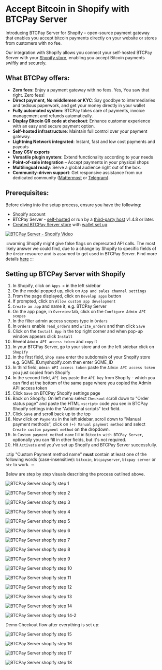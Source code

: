 # Accept Bitcoin in Shopify with BTCPay Server

Introducing BTCPay Server for Shopify – open-source payment gateway that enables you accept bitcoin payments directly on your website or stores from customers with no fee.

Our integration with Shopify allows you connect your self-hosted BTCPay Server with your [Shopify store](https://www.shopify.com/), enabling you accept Bitcoin payments swiftly and securely.


## What BTCPay offers:

- **Zero fees**: Enjoy a payment gateway with no fees. Yes, You saw that right. Zero fees!
- **Direct payment, No middlemen or KYC**: Say goodbye to intermediaries and tedious paperwork, and get your money directly in your wallet
- **Fully automated system**: BTCPay takes care of payments, invoice management and refunds automatically.
- **Display Bitcoin QR code at checkout**: Enhance customer experience with an easy and secure payment option.
- **Self-hosted infrastructure**: Maintain full control over your payment gateway.
- **Lightning Network integrated**: Instant, fast and low cost payments and payouts
- **Easy CSV exports**
- **Versatile plugin system**: Extend functionality according to your needs
- **Point-of-sale integration** – Accept payments in your physical shops
- **Multilingual ready**: Serve a global audience right out of the box.
- **Community-driven support**: Get responsive assistance from our dedicated community ([Mattermost](http://chat.btcpayserver.org/) or [Telegram](https://t.me/btcpayserver)).


## Prerequisites:

Before diving into the setup process, ensure you have the following:

- Shopify account
- BTCPay Server - [self-hosted](Deployment.md) or run by a [third-party host](/Deployment/ThirdPartyHosting.md) v1.4.8 or later.
- [Created BTCPay Server store](CreateStore.md) with [wallet set up](WalletSetup.md)

[![BTCPay Server - Shopify Video](https://img.youtube.com/vi/jJjAyvgWVfk/mqdefault.jpg)](https://www.youtube.com/watch?v=jJjAyvgWVfk)

:::warning
Shopify might give false flags on deprecated API calls. The most likely answer we could find, due to a change by Shopify to specific fields of the `Order` resource and is assumed to get used in BTCPay Server. Find more details [here](https://github.com/btcpayserver/btcpayserver/issues/4510)
:::

## Setting up BTCPay Server with Shopify

1. In Shopify, click on `Apps >` in the left sidebar
2. On the modal popped up, click on `App and sales channel settings`
3. From the page displayed, click on `Develop apps` button
4. If prompted, click on `Allow custom app development`
5. `Create an app` and name it, e.g. BTCPay Server
6. On the app page, in `Overview` tab, click on the `Configure Admin API scopes`
7. In the filter admin access scopes type in `Orders`
8. In `Orders` enable `read_orders` and `write_orders` and then click `Save`
9. Click on the `Install App` in the top right corner and when pop-up window appears click `Install`
10. Reveal `Admin API access token` and `copy` it
11. In your BTCPay Server, go to your store and on the left sidebar click on `Shopify`
12. In the first field, `Shop name` enter the subdomain of your Shopify store e.g. SOME_ID.myshopify.com then enter SOME_ID
13. In third field, `Admin API access token` paste the `Admin API access token` you just copied from Shopify
14. In the second field, `API key` paste the `API key` from Shopify - which you can find at the bottom of the same page where you copied the Admin API access token
15. Click `Save` on BTCPay Shopify settings page
16. Back on Shopify: On left menu select `Checkout` scroll down to "Order status page" and paste the HTML `<script>` code you see in BTCPay Shopify settings into the "Additional scripts" text field.
17. Click `Save` and scroll back up to the top
18. Now click on `Payments` in the left sidebar, scroll down to "Manual payment methods", click on `(+) Manual payment method` and select `Create custom payment method` on the dropdown.
19. In `Custom payment method name` fill in `Bitcoin with BTCPay Server`, optionally you can fill in other fields, but it's not required.
20. Hit `Activate` and you've set up Shopify and BTCPay Server successfully.

:::tip
"Custom Payment method name" **must** contain at least one of the following words (case-insensitive): `bitcoin`, `btcpayserver`, `btcpay server` or `btc` to work.
:::

Below are step by step visuals describing the process outlined above.

![BTCPay Server shopify step 1](./img/shopify/btcpayshopify1.png)

![BTCPay Server shopify step 2](./img/shopify/btcpayshopify2.png)

![BTCPay Server shopify step 3](./img/shopify/btcpayshopify3.png)

![BTCPay Server shopify step 4](./img/shopify/btcpayshopify4.png)

![BTCPay Server shopify step 5](./img/shopify/btcpayshopify5.png)

![BTCPay Server shopify step 6](./img/shopify/btcpayshopify6.png)

![BTCPay Server shopify step 7](./img/shopify/btcpayshopify7.png)

![BTCPay Server shopify step 8](./img/shopify/btcpayshopify8.png)

![BTCPay Server shopify step 9](./img/shopify/btcpayshopify9.png)

![BTCPay Server shopify step 10](./img/shopify/btcpayshopify10.png)

![BTCPay Server shopify step 11](img/shopify/btcpayshopify11.png)

![BTCPay Server shopify step 12](img/shopify/btcpayshopify12.png)

![BTCPay Server shopify step 13](./img/shopify/btcpayshopify13.png)

![BTCPay Server shopify step 14](./img/shopify/btcpayshopify14.png)

![BTCPay Server shopify step 14-2](./img/shopify/btcpayshopify14-2.png)

Demo Checkout flow after everything is set up:

![BTCPay Server shopify step 15](./img/shopify/btcpayshopify15.png)

![BTCPay Server shopify step 16](./img/shopify/btcpayshopify16.png)

![BTCPay Server shopify step 17](./img/shopify/btcpayshopify17.png)

![BTCPay Server shopify step 18](./img/shopify/btcpayshopify18.png)
